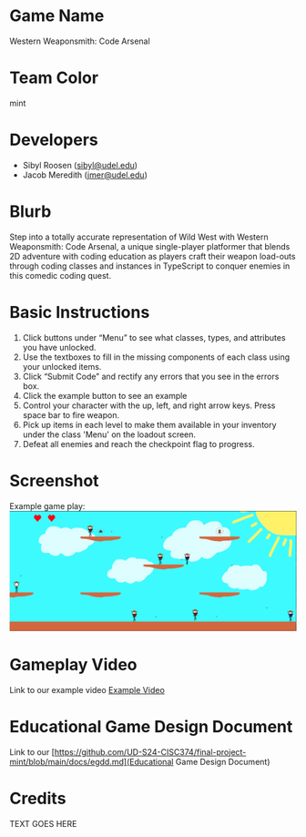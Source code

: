 # Game Name

Western Weaponsmith: Code Arsenal

# Team Color

mint

# Developers

-   Sibyl Roosen (sibyl@udel.edu)
-   Jacob Meredith (jmer@udel.edu)

# Blurb

Step into a totally accurate representation of Wild West with Western Weaponsmith: Code Arsenal, a unique single-player platformer that blends 2D adventure with coding education as players craft their weapon load-outs through coding classes and instances in TypeScript to conquer enemies in this comedic coding quest.

# Basic Instructions

1. Click buttons under “Menu” to see what classes, types, and attributes you have unlocked.
2. Use the textboxes to fill in the missing components of each class using your unlocked items.
3. Click “Submit Code” and rectify any errors that you see in the errors box.
4. Click the example button to see an example
5. Control your character with the up, left, and right arrow keys. Press space bar to fire weapon.
6. Pick up items in each level to make them available in your inventory under the class 'Menu' on the loadout screen.
7. Defeat all enemies and reach the checkpoint flag to progress.

# Screenshot

Example game play:
![Example](./docs/large.png "Example")

# Gameplay Video

Link to our example video [Example Video](https://drive.google.com/file/d/1nNhORH82lCROw4jYb86jMfRGHVT-mQvN/view?ts=6642a7e6)

# Educational Game Design Document

Link to our [https://github.com/UD-S24-CISC374/final-project-mint/blob/main/docs/egdd.md](Educational Game Design Document)

# Credits

TEXT GOES HERE
